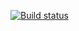[![Build status](https://ci.appveyor.com/api/projects/status/qmn6w3lqrb6y5ayw?svg=true)](https://ci.appveyor.com/project/sanyaminkin/patterns-task1)